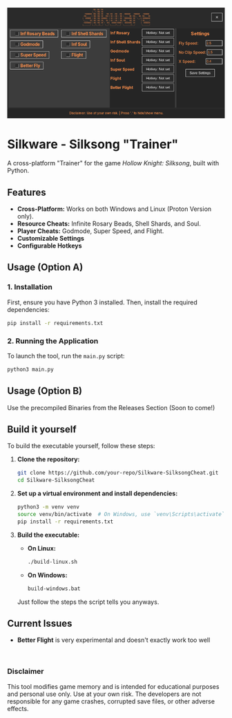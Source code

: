 
![GUI Screenshot](assets/GUI.png)

# Silkware - Silksong "Trainer"

A cross-platform "Trainer" for the game *Hollow Knight: Silksong*, built with Python.

## Features

- **Cross-Platform:** Works on both Windows and Linux (Proton Version only).
- **Resource Cheats:** Infinite Rosary Beads, Shell Shards, and Soul.
- **Player Cheats:** Godmode, Super Speed, and Flight.
- **Customizable Settings** 
- **Configurable Hotkeys** 

## Usage (Option A)

### 1. Installation

First, ensure you have Python 3 installed. Then, install the required dependencies:

```sh
pip install -r requirements.txt
```

### 2. Running the Application

To launch the tool, run the `main.py` script:

```sh
python3 main.py
```

## Usage (Option B)


Use the precompiled Binaries from the Releases Section (Soon to come!)

## Build it yourself

To build the executable yourself, follow these steps:

1.  **Clone the repository:**

    ```sh
    git clone https://github.com/your-repo/Silkware-SilksongCheat.git
    cd Silkware-SilksongCheat
    ```

2.  **Set up a virtual environment and install dependencies:**

    ```sh
    python3 -m venv venv
    source venv/bin/activate  # On Windows, use `venv\Scripts\activate`
    pip install -r requirements.txt
    ```

3.  **Build the executable:**

    *   **On Linux:**

        ```sh
        ./build-linux.sh
        ```

    *   **On Windows:**

        ```cmd
        build-windows.bat
        ```

    Just follow the steps the script tells you anyways.

## Current Issues

- **Better Flight** is very experimental and doesn't exactly work too well

</br>

### Disclaimer

This tool modifies game memory and is intended for educational purposes and personal use only. Use at your own risk. The developers are not responsible for any game crashes, corrupted save files, or other adverse effects.